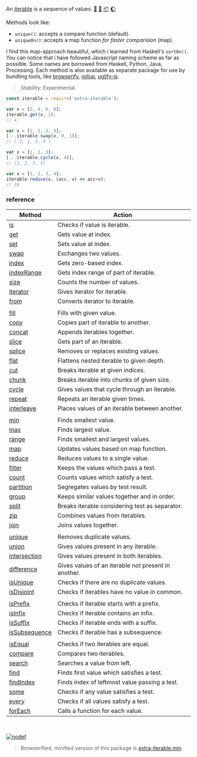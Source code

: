 An [iterable] is a sequence of values. [:running:] [:vhs:] [:package:] [:moon:]

Methods look like:
- `unique()`: accepts a compare function (default).
- `uniqueOn()`: accepts a map function *for faster comparision* (map).

I find this map-approach beautiful, which i learned from Haskell's `sortOn()`.
You can notice that i have followed Javascript naming scheme as far as possible.
Some names are borrowed from Haskell, Python, Java, Processing. Each method is
also available as separate package for use by bundling tools, like [browserify],
[rollup], [uglify-js].

> Stability: Experimental.

```javascript
const iterable = require('extra-iterable');

var x = [2, 4, 6, 8];
iterable.get(x, 1);
// 4

var x = [1, 2, 3, 4];
[...iterable.swap(x, 0, 1)];
// [ 2, 1, 3, 4 ]

var x = [1, 2, 3];
[...iterable.cycle(x, 4)];
// [1, 2, 3, 1]

var x = [1, 2, 3, 4];
iterable.reduce(x, (acc, v) => acc+v);
// 10
```

### reference

| Method                | Action
|-----------------------|-------
| [is]                  | Checks if value is iterable.
| [get]                 | Gets value at index.
| [set]                 | Sets value at index.
| [swap]                | Exchanges two values.
| [index]               | Gets zero-based index.
| [indexRange]          | Gets index range of part of iterable.
| [size]                | Counts the number of values.
| [iterator]            | Gives iterator for iterable.
| [from]                | Converts iterator to iterable.
|                       |
| [fill]                | Fills with given value.
| [copy]                | Copies part of iterable to another.
| [concat]              | Appends iterables together.
| [slice]               | Gets part of an iterable.
| [splice]              | Removes or replaces existing values.
| [flat]                | Flattens nested iterable to given depth.
| [cut]                 | Breaks iterable at given indices.
| [chunk]               | Breaks iterable into chunks of given size.
| [cycle]               | Gives values that cycle through an iterable.
| [repeat]              | Repeats an iterable given times.
| [interleave]          | Places values of an iterable between another.
|                       |
| [min]                 | Finds smallest value.
| [max]                 | Finds largest value.
| [range]               | Finds smallest and largest values.
| [map]                 | Updates values based on map function.
| [reduce]              | Reduces values to a single value.
| [filter]              | Keeps the values which pass a test.
| [count]               | Counts values which satisfy a test.
| [partition]           | Segregates values by test result.
| [group]               | Keeps similar values together and in order.
| [split]               | Breaks iterable considering test as separator.
| [zip]                 | Combines values from iterables.
| [join]                | Joins values together.
|                       |
| [unique]              | Removes duplicate values.
| [union]               | Gives values present in any iterable.
| [intersection]        | Gives values present in both iterables.
| [difference]          | Gives values of an iterable not present in another.
| [isUnique]            | Checks if there are no duplicate values.
| [isDisjoint]          | Checks if iterables have no value in common.
|                       |
| [isPrefix]            | Checks if iterable starts with a prefix.
| [isInfix]             | Checks if iterable contains an infix.
| [isSuffix]            | Checks if iterable ends with a suffix.
| [isSubsequence]       | Checks if iterable has a subsequence.
|                       |
| [isEqual]             | Checks if two iterables are equal.
| [compare]             | Compares two iterables.
| [search]              | Searches a value from left.
| [find]                | Finds first value which satisfies a test.
| [findIndex]           | Finds index of leftmost value passing a test.
| [some]                | Checks if any value satisfies a test.
| [every]               | Checks if all values satisfy a test.
| [forEach]             | Calls a function for each value.

<br>

[![nodef](https://merferry.glitch.me/card/extra-iterable.svg)](https://nodef.github.io)

> Browserified, minified version of this package is [extra-iterable.min].

[browserify]: https://www.npmjs.com/package/browserify
[rollup]: https://www.npmjs.com/package/rollup
[uglify-js]: https://www.npmjs.com/package/uglify-js
[iterable]: https://developer.mozilla.org/en-US/docs/Web/JavaScript/Reference/Iteration_protocols
[extra-iterable.min]: https://www.npmjs.com/package/extra-iterable.min
[is]: https://github.com/nodef/extra-iterable/wiki/is
[chunk]: https://github.com/nodef/extra-iterable/wiki/chunk
[compare]: https://github.com/nodef/extra-iterable/wiki/compare
[concat]: https://github.com/nodef/extra-iterable/wiki/concat
[copy]: https://github.com/nodef/extra-iterable/wiki/copy
[count]: https://github.com/nodef/extra-iterable/wiki/count
[cut]: https://github.com/nodef/extra-iterable/wiki/cut
[cycle]: https://github.com/nodef/extra-iterable/wiki/cycle
[difference]: https://github.com/nodef/extra-iterable/wiki/difference
[every]: https://github.com/nodef/extra-iterable/wiki/every
[fill]: https://github.com/nodef/extra-iterable/wiki/fill
[filter]: https://github.com/nodef/extra-iterable/wiki/filter
[find]: https://github.com/nodef/extra-iterable/wiki/find
[findIndex]: https://github.com/nodef/extra-iterable/wiki/findIndex
[flat]: https://github.com/nodef/extra-iterable/wiki/flat
[forEach]: https://github.com/nodef/extra-iterable/wiki/forEach
[from]: https://github.com/nodef/extra-iterable/wiki/from
[get]: https://github.com/nodef/extra-iterable/wiki/get
[group]: https://github.com/nodef/extra-iterable/wiki/group
[head]: https://github.com/nodef/extra-iterable/wiki/head
[index]: https://github.com/nodef/extra-iterable/wiki/index
[indexRange]: https://github.com/nodef/extra-iterable/wiki/indexRange
[init]: https://github.com/nodef/extra-iterable/wiki/init
[interleave]: https://github.com/nodef/extra-iterable/wiki/interleave
[intersection]: https://github.com/nodef/extra-iterable/wiki/intersection
[isDisjoint]: https://github.com/nodef/extra-iterable/wiki/isDisjoint
[isEqual]: https://github.com/nodef/extra-iterable/wiki/isEqual
[isInfix]: https://github.com/nodef/extra-iterable/wiki/isInfix
[isIterator]: https://github.com/nodef/extra-iterable/wiki/isIterator
[is]: https://github.com/nodef/extra-iterable/wiki/is
[isList]: https://github.com/nodef/extra-iterable/wiki/isList
[isPrefix]: https://github.com/nodef/extra-iterable/wiki/isPrefix
[isSubsequence]: https://github.com/nodef/extra-iterable/wiki/isSubsequence
[isSuffix]: https://github.com/nodef/extra-iterable/wiki/isSuffix
[isUnique]: https://github.com/nodef/extra-iterable/wiki/isUnique
[iterator]: https://github.com/nodef/extra-iterable/wiki/iterator
[join]: https://github.com/nodef/extra-iterable/wiki/join
[last]: https://github.com/nodef/extra-iterable/wiki/last
[length]: https://github.com/nodef/extra-iterable/wiki/length
[map]: https://github.com/nodef/extra-iterable/wiki/map
[max]: https://github.com/nodef/extra-iterable/wiki/max
[min]: https://github.com/nodef/extra-iterable/wiki/min
[partition]: https://github.com/nodef/extra-iterable/wiki/partition
[pop]: https://github.com/nodef/extra-iterable/wiki/pop
[push]: https://github.com/nodef/extra-iterable/wiki/push
[range]: https://github.com/nodef/extra-iterable/wiki/range
[reduce]: https://github.com/nodef/extra-iterable/wiki/reduce
[repeat]: https://github.com/nodef/extra-iterable/wiki/repeat
[search]: https://github.com/nodef/extra-iterable/wiki/search
[set]: https://github.com/nodef/extra-iterable/wiki/set
[shift]: https://github.com/nodef/extra-iterable/wiki/shift
[size]: https://github.com/nodef/extra-iterable/wiki/size
[slice]: https://github.com/nodef/extra-iterable/wiki/slice
[some]: https://github.com/nodef/extra-iterable/wiki/some
[splice]: https://github.com/nodef/extra-iterable/wiki/splice
[split]: https://github.com/nodef/extra-iterable/wiki/split
[swap]: https://github.com/nodef/extra-iterable/wiki/swap
[tail]: https://github.com/nodef/extra-iterable/wiki/tail
[union]: https://github.com/nodef/extra-iterable/wiki/union
[unique]: https://github.com/nodef/extra-iterable/wiki/unique
[unshift]: https://github.com/nodef/extra-iterable/wiki/unshift
[zip]: https://github.com/nodef/extra-iterable/wiki/zip
[:running:]: https://npm.runkit.com/extra-iterable
[:package:]: https://www.npmjs.com/package/extra-iterable
[:moon:]: https://www.npmjs.com/package/extra-iterable.min
[:vhs:]: https://asciinema.org/a/328696
